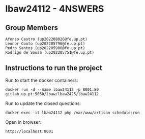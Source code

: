 # lbaw24112 - 4NSWERS

## Group Members

    Afonso Castro (up202208026@fe.up.pt)
    Leonor Couto (up202205796@fe.up.pt)
    Pedro Santos (up202205900@fe.up.pt)
    Rodrigo de Sousa (up202205751@fe.up.pt)

## Instructions to run the project

Run to start the docker containers:
```
docker run -d --name lbaw24112 -p 8001:80 gitlab.up.pt:5050/lbaw/lbaw2425/lbaw24112
```

Run to update the closed questions:
```
docker exec -it lbaw24112 php /var/www/artisan schedule:run
```

Open in browser:
```
http://localhost:8001
```